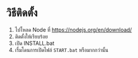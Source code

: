 # วิธีติดตั้ง
1. ไปโหลด Node ที่ https://nodejs.org/en/download/
2. ติดตั้งให้เรียบร้อย
4. เปิด INSTALL.bat
5. เรื่มโดนการเปิดไฟล์ `START.bat` หรือมากกว่านั้น